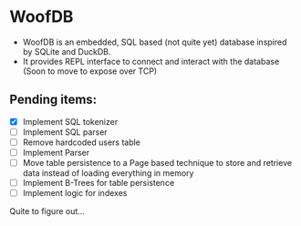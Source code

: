# WoofDB

* WoofDB is an embedded, SQL based (not quite yet) database inspired by SQLite and DuckDB.
* It provides REPL interface to connect and interact with the database (Soon to move to expose over TCP)

## Pending items:

- [X] Implement SQL tokenizer
- [ ] Implement SQL parser
- [ ] Remove hardcoded users table
- [ ] Implement Parser
- [ ] Move table persistence to a Page based technique to store and retrieve data instead of loading everything in memory
- [ ] Implement B-Trees for table persistence
- [ ] Implement logic for indexes

Quite to figure out...


